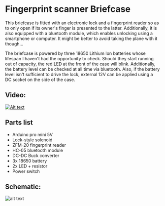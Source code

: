 # Fingerprint scanner Briefcase

This briefcase is fitted with an electronic lock and a fingerprint reader so as to only open if its owner's finger is presented to the latter. Additionally, it is also equipped with a bluetooth module, which enables unlocking using a smartphone or computer. It might be better to avoid taking the plane with it though...

The briefcase is powered by three 18650 Lithium Ion batteries whose lifespan I haven't had the opportunity to check. Should they start running out of capacity, the red LED at the front of the case will blink. Additionally, the battery level can be checked at all time via bluetooth. Also, if the battery level isn't sufficient to drive the lock, external 12V can be applied using a DC socket on the side of the case.

## Video:
[![Alt text](https://img.youtube.com/vi/XIz2tcNXr8w/0.jpg)](https://www.youtube.com/watch?v=XIz2tcNXr8w)

## Parts list
* Arduino pro mini 5V
* Lock-style solenoid
* ZFM-20 fingerprint reader
* HC-05 bluetooth module
* DC-DC Buck converter
* 3x 18650 battery
* 2x LED + resistor
* Power switch

## Schematic:
![alt text](https://moreillon.duckdns.org/projects/images/fingerprint_briefcase_schem.png)
